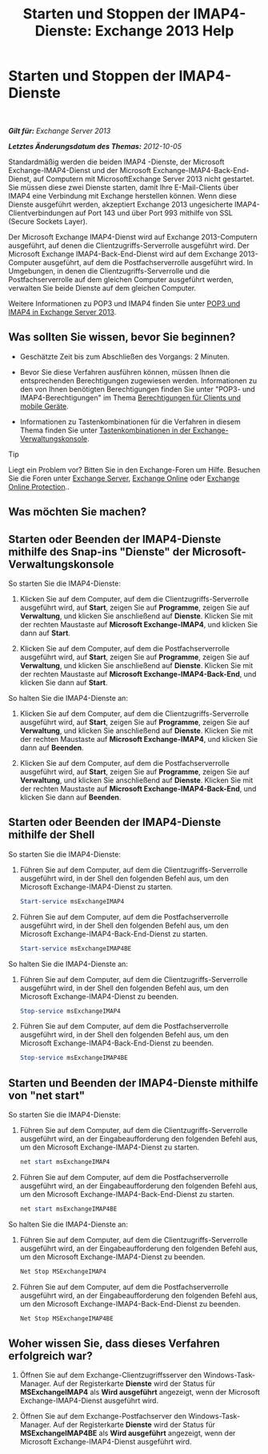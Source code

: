 ﻿---
title: 'Starten und Stoppen der IMAP4-Dienste: Exchange 2013 Help'
TOCTitle: Starten und Stoppen der IMAP4-Dienste
ms:assetid: a52db4bd-69a6-47b2-acf3-d9d8571c7a87
ms:mtpsurl: https://technet.microsoft.com/de-de/library/Bb124022(v=EXCHG.150)
ms:contentKeyID: 50476384
ms.date: 04/24/2018
mtps_version: v=EXCHG.150
ms.translationtype: HT
---

# Starten und Stoppen der IMAP4-Dienste

 

_**Gilt für:** Exchange Server 2013_

_**Letztes Änderungsdatum des Themas:** 2012-10-05_

Standardmäßig werden die beiden IMAP4 -Dienste, der Microsoft Exchange-IMAP4-Dienst und der Microsoft Exchange-IMAP4-Back-End-Dienst, auf Computern mit MicrosoftExchange Server 2013 nicht gestartet. Sie müssen diese zwei Dienste starten, damit Ihre E-Mail-Clients über IMAP4 eine Verbindung mit Exchange herstellen können. Wenn diese Dienste ausgeführt werden, akzeptiert Exchange 2013 ungesicherte IMAP4-Clientverbindungen auf Port 143 und über Port 993 mithilfe von SSL (Secure Sockets Layer).

Der Microsoft Exchange IMAP4-Dienst wird auf Exchange 2013-Computern ausgeführt, auf denen die Clientzugriffs-Serverrolle ausgeführt wird. Der Microsoft Exchange IMAP4-Back-End-Dienst wird auf dem Exchange 2013-Computer ausgeführt, auf dem die Postfachserverrolle ausgeführt wird. In Umgebungen, in denen die Clientzugriffs-Serverrolle und die Postfachserverrolle auf dem gleichen Computer ausgeführt werden, verwalten Sie beide Dienste auf dem gleichen Computer.

Weitere Informationen zu POP3 und IMAP4 finden Sie unter [POP3 und IMAP4 in Exchange Server 2013](pop3-and-imap4-in-exchange-server-2013-exchange-2013-help.md).

## Was sollten Sie wissen, bevor Sie beginnen?

  - Geschätzte Zeit bis zum Abschließen des Vorgangs: 2 Minuten.

  - Bevor Sie diese Verfahren ausführen können, müssen Ihnen die entsprechenden Berechtigungen zugewiesen werden. Informationen zu den von Ihnen benötigten Berechtigungen finden Sie unter "POP3- und IMAP4-Berechtigungen" im Thema [Berechtigungen für Clients und mobile Geräte](clients-and-mobile-devices-permissions-exchange-2013-help.md).

  - Informationen zu Tastenkombinationen für die Verfahren in diesem Thema finden Sie unter [Tastenkombinationen in der Exchange-Verwaltungskonsole](keyboard-shortcuts-in-the-exchange-admin-center-exchange-online-protection-help.md).


> [!TIP]
> Liegt ein Problem vor? Bitten Sie in den Exchange-Foren um Hilfe. Besuchen Sie die Foren unter <A href="https://go.microsoft.com/fwlink/p/?linkid=60612">Exchange Server</A>, <A href="https://go.microsoft.com/fwlink/p/?linkid=267542">Exchange Online</A> oder <A href="https://go.microsoft.com/fwlink/p/?linkid=285351">Exchange Online Protection</A>..



## Was möchten Sie machen?

## Starten oder Beenden der IMAP4-Dienste mithilfe des Snap-ins "Dienste" der Microsoft-Verwaltungskonsole

So starten Sie die IMAP4-Dienste:

1.  Klicken Sie auf dem Computer, auf dem die Clientzugriffs-Serverrolle ausgeführt wird, auf **Start**, zeigen Sie auf **Programme**, zeigen Sie auf **Verwaltung**, und klicken Sie anschließend auf **Dienste**. Klicken Sie mit der rechten Maustaste auf **Microsoft Exchange-IMAP4**, und klicken Sie dann auf **Start**.

2.  Klicken Sie auf dem Computer, auf dem die Postfachserverrolle ausgeführt wird, auf **Start**, zeigen Sie auf **Programme**, zeigen Sie auf **Verwaltung**, und klicken Sie anschließend auf **Dienste**. Klicken Sie mit der rechten Maustaste auf **Microsoft Exchange-IMAP4-Back-End**, und klicken Sie dann auf **Start**.

So halten Sie die IMAP4-Dienste an:

1.  Klicken Sie auf dem Computer, auf dem die Clientzugriffs-Serverrolle ausgeführt wird, auf **Start**, zeigen Sie auf **Programme**, zeigen Sie auf **Verwaltung**, und klicken Sie anschließend auf **Dienste**. Klicken Sie mit der rechten Maustaste auf **Microsoft Exchange-IMAP4**, und klicken Sie dann auf **Beenden**.

2.  Klicken Sie auf dem Computer, auf dem die Postfachserverrolle ausgeführt wird, auf **Start**, zeigen Sie auf **Programme**, zeigen Sie auf **Verwaltung**, und klicken Sie anschließend auf **Dienste**. Klicken Sie mit der rechten Maustaste auf **Microsoft Exchange-IMAP4-Back-End**, und klicken Sie dann auf **Beenden**.

## Starten oder Beenden der IMAP4-Dienste mithilfe der Shell

So starten Sie die IMAP4-Dienste:

1.  Führen Sie auf dem Computer, auf dem die Clientzugriffs-Serverrolle ausgeführt wird, in der Shell den folgenden Befehl aus, um den Microsoft Exchange-IMAP4-Dienst zu starten.
    
    ```powershell
    Start-service msExchangeIMAP4
    ```

2.  Führen Sie auf dem Computer, auf dem die Postfachserverrolle ausgeführt wird, in der Shell den folgenden Befehl aus, um den Microsoft Exchange-IMAP4-Back-End-Dienst zu starten.
    
    ```powershell
    Start-service msExchangeIMAP4BE
    ```

So halten Sie die IMAP4-Dienste an:

1.  Führen Sie auf dem Computer, auf dem die Clientzugriffs-Serverrolle ausgeführt wird, in der Shell den folgenden Befehl aus, um den Microsoft Exchange-IMAP4-Dienst zu beenden.
    
    ```powershell
    Stop-service msExchangeIMAP4
    ```

2.  Führen Sie auf dem Computer, auf dem die Postfachserverrolle ausgeführt wird, in der Shell den folgenden Befehl aus, um den Microsoft Exchange-IMAP4-Back-End-Dienst zu beenden.
    
    ```powershell
    Stop-service msExchangeIMAP4BE
    ```

## Starten und Beenden der IMAP4-Dienste mithilfe von "net start"

So starten Sie die IMAP4-Dienste:

1.  Führen Sie auf dem Computer, auf dem die Clientzugriffs-Serverrolle ausgeführt wird, an der Eingabeaufforderung den folgenden Befehl aus, um den Microsoft Exchange-IMAP4-Dienst zu starten.
    
    ```powershell
    net start msExchangeIMAP4
    ```

2.  Führen Sie auf dem Computer, auf dem die Postfachserverrolle ausgeführt wird, an der Eingabeaufforderung den folgenden Befehl aus, um den Microsoft Exchange-IMAP4-Back-End-Dienst zu starten.
    
    ```powershell
    net start msExchangeIMAP4BE
    ```

So halten Sie die IMAP4-Dienste an:

1.  Führen Sie auf dem Computer, auf dem die Clientzugriffs-Serverrolle ausgeführt wird, an der Eingabeaufforderung den folgenden Befehl aus, um den Microsoft Exchange-IMAP4-Dienst zu beenden.
    
    ```powershell
    Net Stop MSExchangeIMAP4
    ```

2.  Führen Sie auf dem Computer, auf dem die Postfachserverrolle ausgeführt wird, an der Eingabeaufforderung den folgenden Befehl aus, um den Microsoft Exchange-IMAP4-Back-End-Dienst zu beenden.
    
    ```powershell
    Net Stop MSExchangeIMAP4BE
    ```

## Woher wissen Sie, dass dieses Verfahren erfolgreich war?

1.  Öffnen Sie auf dem Exchange-Clientzugriffsserver den Windows-Task-Manager. Auf der Registerkarte **Dienste** wird der Status für **MSExchangeIMAP4** als **Wird ausgeführt** angezeigt, wenn der Microsoft Exchange-IMAP4-Dienst ausgeführt wird.

2.  Öffnen Sie auf dem Exchange-Postfachserver den Windows-Task-Manager. Auf der Registerkarte **Dienste** wird der Status für **MSExchangeIMAP4BE** als **Wird ausgeführt** angezeigt, wenn der Microsoft Exchange-IMAP4-Dienst ausgeführt wird.

